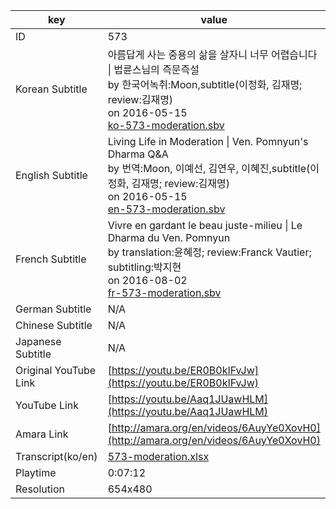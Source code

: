 |  key  |  value  |
|-------|---------|
| ID            | 573 |
| Korean Subtitle | 아름답게 사는 중용의 삶을 살자니 너무 어렵습니다 \| 법륜스님의 즉문즉설<br>by 한국어녹취:Moon,subtitle(이정화, 김재명; review:김재명)<br>on 2016-05-15<br>[ko-573-moderation.sbv](https://github.com/jungtosociety/dharma-qna/raw/master/sub/573/ko-573-moderation.sbv)<br>|
| English Subtitle | Living Life in Moderation \| Ven. Pomnyun's Dharma Q&A<br>by 번역:Moon, 이예선, 김연우, 이혜진,subtitle(이정화, 김재명; review:김재명)<br>on 2016-05-15<br>[en-573-moderation.sbv](https://github.com/jungtosociety/dharma-qna/raw/master/sub/573/en-573-moderation.sbv)<br>|
| French Subtitle | Vivre en gardant le beau juste-milieu \| Le Dharma du Ven. Pomnyun<br>by translation:윤혜정; review:Franck Vautier; subtitling:박지현<br>on 2016-08-02<br>[fr-573-moderation.sbv](https://github.com/jungtosociety/dharma-qna/raw/master/sub/573/fr-573-moderation.sbv)<br>|
| German Subtitle | N/A |
| Chinese Subtitle | N/A |
| Japanese Subtitle | N/A |
| Original YouTube Link  | [https://youtu.be/ER0B0kIFvJw](https://youtu.be/ER0B0kIFvJw) |
| YouTube Link  | [https://youtu.be/Aaq1JUawHLM](https://youtu.be/Aaq1JUawHLM) |
| Amara Link    | [http://amara.org/en/videos/6AuyYe0XovH0](http://amara.org/en/videos/6AuyYe0XovH0) |
| Transcript(ko/en) | [573-moderation.xlsx](https://github.com/jungtosociety/dharma-qna/raw/master/sub/573/573-moderation.xlsx) |
| Playtime | 0:07:12 |
| Resolution | 654x480|
